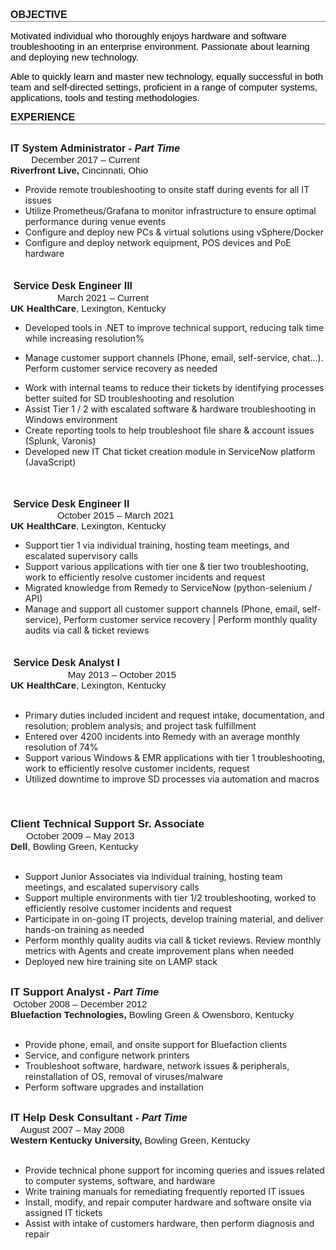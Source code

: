 <div style='margin-top:0in;margin-right:0in;margin-bottom:10.0pt;margin-left:0in;line-height:115%;font-size:15px;font-family:"Calibri",sans-serif;border:none;border-bottom:solid gray 1.0pt;padding:0in 0in 1.0pt 0in;'>
    <p style='margin-top:0in;margin-right:0in;margin-bottom:0in;margin-left:0in;line-height:normal;font-size:15px;font-family:"Calibri",sans-serif;border:none;padding:0in;'><strong><span style="font-size:16px;">OBJECTIVE</span></strong></p>
</div>
<p style='margin-top:0in;margin-right:0in;margin-bottom:10.0pt;margin-left:0in;line-height:115%;font-size:15px;font-family:"Calibri",sans-serif;background:white;'><span style="color:black;">Motivated individual who thoroughly enjoys hardware and software troubleshooting in an enterprise environment. Passionate about learning and deploying new technology.</span></p>
<p style='margin-top:0in;margin-right:0in;margin-bottom:10.0pt;margin-left:0in;line-height:115%;font-size:15px;font-family:"Calibri",sans-serif;background:white;'><span style="color:black;">Able to quickly learn and master new technology, equally successful in both team and self-directed settings, proficient in a range of computer systems, applications, tools and testing methodologies.</span></p>
<div style='margin-top:0in;margin-right:0in;margin-bottom:10.0pt;margin-left:0in;line-height:115%;font-size:15px;font-family:"Calibri",sans-serif;border:none;border-bottom:solid gray 1.0pt;padding:0in 0in 1.0pt 0in;'>
    <p style='margin-top:0in;margin-right:0in;margin-bottom:0in;margin-left:0in;line-height:normal;font-size:15px;font-family:"Calibri",sans-serif;border:none;padding:0in;'><strong><span style="font-size:16px;">EXPERIENCE</span></strong></p>
</div>
<p style='margin-top:0in;margin-right:0in;margin-bottom:0in;margin-left:0in;line-height:normal;font-size:15px;font-family:"Calibri",sans-serif;'><br><strong><span style="font-size:16px;">IT System Administrator - <em>Part Time</em></span></strong> &nbsp; &nbsp; &nbsp; &nbsp; &nbsp; &nbsp; &nbsp; &nbsp; &nbsp; &nbsp; &nbsp; &nbsp; &nbsp; &nbsp; &nbsp; &nbsp; &nbsp; &nbsp; &nbsp; &nbsp; &nbsp; &nbsp; &nbsp;&nbsp;&nbsp; &nbsp; &nbsp; &nbsp; &nbsp; &nbsp; &nbsp; &nbsp; December 2017 &ndash; Current</p>
<p style='margin-top:0in;margin-right:0in;margin-bottom:0in;margin-left:0in;line-height:normal;font-size:15px;font-family:"Calibri",sans-serif;'><strong>Riverfront Live,&nbsp;</strong>Cincinnati, Ohio</p>
<ul style="list-style-type: disc;">
    <li>Provide remote troubleshooting to onsite staff during events for all IT issues</li>
    <li>Utilize Prometheus/Grafana to monitor infrastructure to ensure optimal performance during venue events</li>
    <li>Configure and deploy new PCs &amp; virtual solutions using vSphere/Docker</li>
    <li>Configure and deploy network equipment, POS devices and PoE hardware</li>
</ul>
<p style='margin-top:0in;margin-right:0in;margin-bottom:0in;margin-left:0in;line-height:normal;font-size:15px;font-family:"Calibri",sans-serif;'><strong><span style="font-size:17px;"><br>&nbsp;</span></strong><strong><span style="font-size:16px;">Service Desk Engineer III</span></strong><span style="font-size:16px;">&nbsp; &nbsp; &nbsp; &nbsp;&nbsp;</span>&nbsp; &nbsp; &nbsp; &nbsp; &nbsp; &nbsp; &nbsp; &nbsp; &nbsp; &nbsp; &nbsp; &nbsp; &nbsp; &nbsp; &nbsp; &nbsp; &nbsp; &nbsp; &nbsp; &nbsp; &nbsp; &nbsp; &nbsp; &nbsp; &nbsp; &nbsp; &nbsp; &nbsp; &nbsp; &nbsp; &nbsp; &nbsp; &nbsp; &nbsp; &nbsp; &nbsp; &nbsp; &nbsp; &nbsp;&nbsp;&nbsp; &nbsp; &nbsp; March 2021 &ndash; Current</p>
<p style='margin-top:0in;margin-right:0in;margin-bottom:0in;margin-left:0in;line-height:normal;font-size:15px;font-family:"Calibri",sans-serif;'><strong>UK HealthCare</strong>, Lexington, Kentucky</p>
<ul style="list-style-type: disc;">
    <li>Developed tools in .NET to improve technical support, reducing talk time while increasing resolution%</li>
</ul>
<ul style="list-style-type: disc;margin-left:0in;">
    <li>Manage customer support channels (Phone, email, self-service, chat&hellip;). Perform customer service recovery as needed</li>
</ul>
<ul style="list-style-type: disc;">
    <li>Work with internal teams to reduce their tickets by identifying processes better suited for SD troubleshooting and resolution</li>
    <li>Assist Tier 1 / 2 with escalated software &amp; hardware troubleshooting in Windows environment</li>
    <li>Create reporting tools to help troubleshoot file share &amp; account issues (Splunk, Varonis)</li>
    <li>Developed new IT Chat ticket creation module in ServiceNow platform (JavaScript)</li>
</ul>
<p style='margin-top:0in;margin-right:0in;margin-bottom:0in;margin-left:0in;line-height:normal;font-size:15px;font-family:"Calibri",sans-serif;'><strong><span style="font-size:16px;"><br>&nbsp;<br>&nbsp;Service Desk Engineer II</span></strong><span style="font-size:16px;">&nbsp; &nbsp; &nbsp; &nbsp; &nbsp;</span>&nbsp; &nbsp; &nbsp; &nbsp; &nbsp; &nbsp; &nbsp; &nbsp; &nbsp; &nbsp; &nbsp; &nbsp; &nbsp; &nbsp; &nbsp; &nbsp; &nbsp; &nbsp; &nbsp; &nbsp; &nbsp; &nbsp; &nbsp; &nbsp; &nbsp; &nbsp; &nbsp; &nbsp; &nbsp; &nbsp; &nbsp; &nbsp; &nbsp; &nbsp; &nbsp; &nbsp; &nbsp; &nbsp; &nbsp;&nbsp;&nbsp; &nbsp; &nbsp; October 2015 &ndash; March 2021</p>
<p style='margin-top:0in;margin-right:0in;margin-bottom:0in;margin-left:0in;line-height:normal;font-size:15px;font-family:"Calibri",sans-serif;'><strong>UK HealthCare</strong>, Lexington, Kentucky</p>
<ul style="list-style-type: disc;">
    <li>Support tier 1 via individual training, hosting team meetings, and escalated supervisory calls</li>
    <li>Support various applications with tier one &amp; tier two troubleshooting, work to efficiently resolve customer incidents and request</li>
    <li>Migrated knowledge from Remedy to ServiceNow (python-selenium / API)</li>
    <li>Manage and support all customer support channels (Phone, email, self-service), Perform customer service recovery | Perform monthly quality audits via call &amp; ticket reviews</li>
</ul>
<p style='margin-top:0in;margin-right:0in;margin-bottom:0in;margin-left:0in;line-height:normal;font-size:15px;font-family:"Calibri",sans-serif;'><strong><span style="font-size:17px;"><br>&nbsp;</span></strong><strong><span style="font-size:16px;">Service Desk Analyst I</span></strong>&nbsp; &nbsp; &nbsp; &nbsp; &nbsp; &nbsp; &nbsp; &nbsp;&nbsp;&nbsp; &nbsp; &nbsp; &nbsp; &nbsp; &nbsp; &nbsp; &nbsp; &nbsp; &nbsp; &nbsp; &nbsp; &nbsp; &nbsp; &nbsp; &nbsp; &nbsp; &nbsp; &nbsp; &nbsp; &nbsp; &nbsp; &nbsp; &nbsp; &nbsp; &nbsp; &nbsp; &nbsp; &nbsp; &nbsp; &nbsp;&nbsp;&nbsp; &nbsp; &nbsp; &nbsp; &nbsp; &nbsp; &nbsp; &nbsp; &nbsp; &nbsp; May 2013 &ndash; October 2015</p>
<p style='margin-top:0in;margin-right:0in;margin-bottom:0in;margin-left:0in;line-height:normal;font-size:15px;font-family:"Calibri",sans-serif;'><strong>UK HealthCare</strong>, Lexington, Kentucky</p>
<p style='margin-top:0in;margin-right:0in;margin-bottom:0in;margin-left:0in;line-height:normal;font-size:15px;font-family:"Calibri",sans-serif;'>&nbsp;</p>
<ul style="list-style-type: disc;">
    <li>Primary duties included incident and request intake, documentation, and resolution; problem analysis; and project task fulfillment</li>
    <li>Entered over 4200 incidents into Remedy with an average monthly resolution of 74%</li>
    <li>Support various Windows &amp; EMR applications with tier 1 troubleshooting, work to efficiently resolve customer incidents, request</li>
    <li>Utilized downtime to improve SD processes via automation and macros</li>
</ul>
<p style='margin-top:0in;margin-right:0in;margin-bottom:0in;margin-left:0in;line-height:normal;font-size:15px;font-family:"Calibri",sans-serif;'><strong><span style="font-size:17px;">&nbsp;</span></strong></p>
<p style='margin-top:0in;margin-right:0in;margin-bottom:0in;margin-left:0in;line-height:normal;font-size:15px;font-family:"Calibri",sans-serif;'><strong><span style="font-size:17px;">&nbsp;</span></strong></p>
<p style='margin-top:0in;margin-right:0in;margin-bottom:0in;margin-left:0in;line-height:normal;font-size:15px;font-family:"Calibri",sans-serif;'><strong><span style="font-size:17px;">Client Technical Support Sr. Associate</span></strong><span style="font-size:17px;">&nbsp; &nbsp; &nbsp;</span>&nbsp; &nbsp; &nbsp; &nbsp; &nbsp; &nbsp; &nbsp; &nbsp; &nbsp; &nbsp; &nbsp; &nbsp; &nbsp; &nbsp; &nbsp; &nbsp;&nbsp;&nbsp; &nbsp; &nbsp; &nbsp; &nbsp; &nbsp; &nbsp; October 2009 &ndash; May 2013</p>
<p style='margin-top:0in;margin-right:0in;margin-bottom:0in;margin-left:0in;line-height:normal;font-size:15px;font-family:"Calibri",sans-serif;'><strong>Dell</strong>, Bowling Green, Kentucky</p>
<p style='margin-top:0in;margin-right:0in;margin-bottom:0in;margin-left:0in;line-height:normal;font-size:15px;font-family:"Calibri",sans-serif;'>&nbsp;</p>
<ul style="list-style-type: disc;margin-left:0in;">
    <li>Support Junior Associates via individual training, hosting team meetings, and escalated supervisory calls</li>
    <li>Support multiple environments with tier 1/2 troubleshooting, worked to efficiently resolve customer incidents and request</li>
    <li>Participate in on-going IT projects, develop training material, and deliver hands-on training as needed</li>
    <li>Perform monthly quality audits via call &amp; ticket reviews. Review monthly metrics with Agents and create improvement plans when needed</li>
    <li>Deployed new hire training site on LAMP stack</li>
</ul>
<p style='margin:0in;font-size:15px;font-family:"Calibri",sans-serif;'>&nbsp;</p>
<p style='margin-top:0in;margin-right:0in;margin-bottom:0in;margin-left:0in;line-height:normal;font-size:15px;font-family:"Calibri",sans-serif;'><strong><span style="font-size:17px;">IT Support Analyst</span>&nbsp;</strong><strong><span style="font-size:16px;">- <em>Part Time</em></span></strong>&nbsp; &nbsp; &nbsp; &nbsp; &nbsp;&nbsp;<strong>&nbsp; &nbsp; &nbsp; &nbsp;&nbsp;</strong>&nbsp; &nbsp; &nbsp; &nbsp; &nbsp; &nbsp; &nbsp; &nbsp; &nbsp; &nbsp; &nbsp; &nbsp; &nbsp; &nbsp; &nbsp; &nbsp; &nbsp; &nbsp; &nbsp; &nbsp; &nbsp;October 2008 &ndash; December 2012</p>
<p style='margin-top:0in;margin-right:0in;margin-bottom:0in;margin-left:0in;line-height:normal;font-size:15px;font-family:"Calibri",sans-serif;'><strong>Bluefaction Technologies,&nbsp;</strong>Bowling Green &amp; Owensboro, Kentucky</p>
<p style='margin-top:0in;margin-right:0in;margin-bottom:0in;margin-left:0in;line-height:normal;font-size:15px;font-family:"Calibri",sans-serif;'>&nbsp;</p>
<ul style="list-style-type: disc;margin-left:0in;">
    <li>Provide phone, email, and onsite support for Bluefaction clients</li>
    <li>Service, and configure network printers</li>
    <li>Troubleshoot software, hardware, network issues &amp; peripherals, reinstallation of OS, removal of viruses/malware</li>
    <li>Perform software upgrades and installation<br>&nbsp;</li>
</ul>
<p style='margin-top:0in;margin-right:0in;margin-bottom:0in;margin-left:0in;line-height:normal;font-size:15px;font-family:"Calibri",sans-serif;'><strong><span style="font-size:17px;">IT Help Desk Consultant&nbsp;</span></strong><strong><span style="font-size:16px;">- <em>Part Time</em></span></strong>&nbsp; &nbsp; &nbsp; &nbsp; &nbsp; &nbsp; &nbsp;<strong>&nbsp; &nbsp; &nbsp; &nbsp;&nbsp;</strong>&nbsp; &nbsp; &nbsp; &nbsp; &nbsp; &nbsp; &nbsp; &nbsp; &nbsp; &nbsp; &nbsp; &nbsp; &nbsp; &nbsp; &nbsp; &nbsp; &nbsp; &nbsp; August 2007 &ndash; May 2008</p>
<p style='margin-top:0in;margin-right:0in;margin-bottom:0in;margin-left:0in;line-height:normal;font-size:15px;font-family:"Calibri",sans-serif;'><strong>Western Kentucky University,&nbsp;</strong>Bowling Green, Kentucky</p>
<p style='margin-top:0in;margin-right:0in;margin-bottom:0in;margin-left:0in;line-height:normal;font-size:15px;font-family:"Calibri",sans-serif;'>&nbsp;</p>
<ul style="list-style-type: disc;margin-left:0in;">
    <li>Provide technical phone support for incoming queries and issues related to computer systems, software, and hardware</li>
    <li>Write training manuals for remediating frequently reported IT issues</li>
    <li>Install, modify, and repair computer hardware and software onsite via assigned IT tickets</li>
    <li>Assist with intake of customers hardware, then perform diagnosis and repair</li>
</ul>